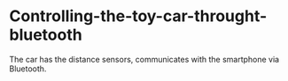 # Controlling-the-toy-car-throught-bluetooth


The car has the distance sensors, communicates with the smartphone via Bluetooth.
